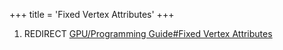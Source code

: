 +++
title = 'Fixed Vertex Attributes'
+++

1.  REDIRECT [GPU/Programming Guide#Fixed Vertex
    Attributes](GPU/Programming_Guide#Fixed_Vertex_Attributes "wikilink")
